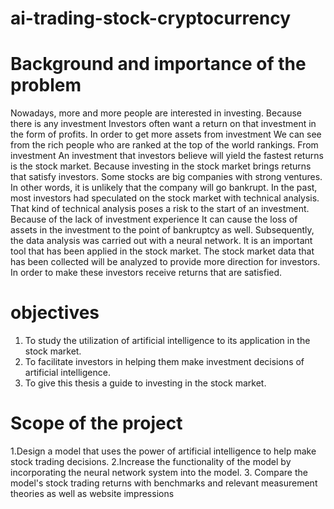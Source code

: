 # ai-trading-stock-cryptocurrency

# Background and importance of the problem
Nowadays, more and more people are interested in investing. Because there is any investment Investors often want a return on that investment in the form of profits. In order to get more assets from investment We can see from the rich people who are ranked at the top of the world rankings. From investment
An investment that investors believe will yield the fastest returns is the stock market. Because investing in the stock market brings returns that satisfy investors. Some stocks are big companies with strong ventures. In other words, it is unlikely that the company will go bankrupt.
In the past, most investors had speculated on the stock market with technical analysis. That kind of technical analysis poses a risk to the start of an investment. Because of the lack of investment experience It can cause the loss of assets in the investment to the point of bankruptcy as well.
Subsequently, the data analysis was carried out with a neural network. It is an important tool that has been applied in the stock market. The stock market data that has been collected will be analyzed to provide more direction for investors. In order to make these investors receive returns that are satisfied.

# objectives
1. To study the utilization of artificial intelligence to its application in the stock market.
2. To facilitate investors in helping them make investment decisions of artificial intelligence.
3. To give this thesis a guide to investing in the stock market.

# Scope of the project
1.Design a model that uses the power of artificial intelligence to help make stock trading decisions.
2.Increase the functionality of the model by incorporating the neural network system into the model.
3. Compare the model's stock trading returns with benchmarks and relevant measurement theories as well as website impressions
